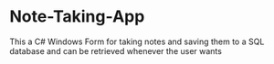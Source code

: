 # Note-Taking-App
This a C# Windows Form for taking notes and saving them to a SQL database and can be retrieved whenever the user wants
